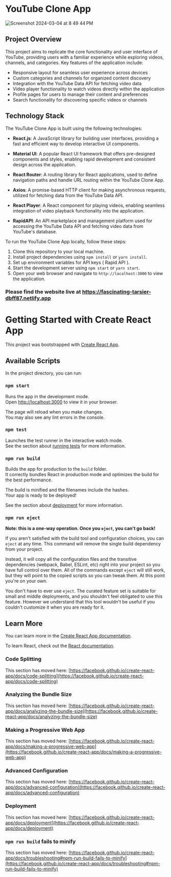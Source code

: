 # YouTube Clone App
![Screenshot 2024-03-04 at 8 49 44 PM](https://github.com/Ravi-7093/Youtube-Clone/assets/46593559/b2521efc-2695-4081-81a6-49d2074cc3b5)

## Project Overview

This project aims to replicate the core functionality and user interface of YouTube, providing users with a familiar experience while exploring videos, channels, and categories. Key features of the application include:

- Responsive layout for seamless user experience across devices
- Custom categories and channels for organized content discovery
- Integration with the YouTube Data API for fetching video data
- Video player functionality to watch videos directly within the application
- Profile pages for users to manage their content and preferences
- Search functionality for discovering specific videos or channels

## Technology Stack

The YouTube Clone App is built using the following technologies:

- **React.js**: A JavaScript library for building user interfaces, providing a fast and efficient way to develop interactive UI components.
          
- **Material UI**: A popular React UI framework that offers pre-designed components and styles, enabling rapid development and consistent design across the application.
- **React Router**: A routing library for React applications, used to define navigation paths and handle URL routing within the YouTube Clone App.
- **Axios**: A promise-based HTTP client for making asynchronous requests, utilized for fetching data from the YouTube Data API.
- **React Player**: A React component for playing videos, enabling seamless integration of video playback functionality into the application.
- **RapidAPI**: An API marketplace and management platform used for accessing the YouTube Data API and fetching video data from YouTube's database.


To run the YouTube Clone App locally, follow these steps:

1. Clone this repository to your local machine.
2. Install project dependencies using `npm install` or `yarn install`.
3. Set up environment variables for API keys ( Rapid API ).
4. Start the development server using `npm start` or `yarn start`.
5. Open your web browser and navigate to `http://localhost:3000` to view the application.

### Please find the website live at https://fascinating-tarsier-dbff87.netlify.app



# Getting Started with Create React App

This project was bootstrapped with [Create React App](https://github.com/facebook/create-react-app).

## Available Scripts

In the project directory, you can run:

### `npm start`

Runs the app in the development mode.\
Open [http://localhost:3000](http://localhost:3000) to view it in your browser.

The page will reload when you make changes.\
You may also see any lint errors in the console.

### `npm test`

Launches the test runner in the interactive watch mode.\
See the section about [running tests](https://facebook.github.io/create-react-app/docs/running-tests) for more information.

### `npm run build`

Builds the app for production to the `build` folder.\
It correctly bundles React in production mode and optimizes the build for the best performance.

The build is minified and the filenames include the hashes.\
Your app is ready to be deployed!

See the section about [deployment](https://facebook.github.io/create-react-app/docs/deployment) for more information.

### `npm run eject`

**Note: this is a one-way operation. Once you `eject`, you can't go back!**

If you aren't satisfied with the build tool and configuration choices, you can `eject` at any time. This command will remove the single build dependency from your project.

Instead, it will copy all the configuration files and the transitive dependencies (webpack, Babel, ESLint, etc) right into your project so you have full control over them. All of the commands except `eject` will still work, but they will point to the copied scripts so you can tweak them. At this point you're on your own.

You don't have to ever use `eject`. The curated feature set is suitable for small and middle deployments, and you shouldn't feel obligated to use this feature. However we understand that this tool wouldn't be useful if you couldn't customize it when you are ready for it.

## Learn More

You can learn more in the [Create React App documentation](https://facebook.github.io/create-react-app/docs/getting-started).

To learn React, check out the [React documentation](https://reactjs.org/).

### Code Splitting

This section has moved here: [https://facebook.github.io/create-react-app/docs/code-splitting](https://facebook.github.io/create-react-app/docs/code-splitting)

### Analyzing the Bundle Size

This section has moved here: [https://facebook.github.io/create-react-app/docs/analyzing-the-bundle-size](https://facebook.github.io/create-react-app/docs/analyzing-the-bundle-size)

### Making a Progressive Web App

This section has moved here: [https://facebook.github.io/create-react-app/docs/making-a-progressive-web-app](https://facebook.github.io/create-react-app/docs/making-a-progressive-web-app)

### Advanced Configuration

This section has moved here: [https://facebook.github.io/create-react-app/docs/advanced-configuration](https://facebook.github.io/create-react-app/docs/advanced-configuration)

### Deployment

This section has moved here: [https://facebook.github.io/create-react-app/docs/deployment](https://facebook.github.io/create-react-app/docs/deployment)

### `npm run build` fails to minify

This section has moved here: [https://facebook.github.io/create-react-app/docs/troubleshooting#npm-run-build-fails-to-minify](https://facebook.github.io/create-react-app/docs/troubleshooting#npm-run-build-fails-to-minify)
